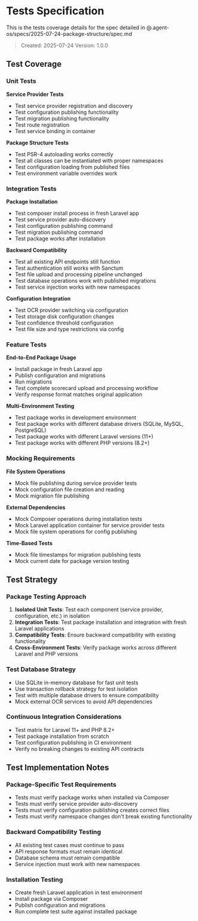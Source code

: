 # Tests Specification

This is the tests coverage details for the spec detailed in @.agent-os/specs/2025-07-24-package-structure/spec.md

> Created: 2025-07-24
> Version: 1.0.0

## Test Coverage

### Unit Tests

**Service Provider Tests**
- Test service provider registration and discovery
- Test configuration publishing functionality
- Test migration publishing functionality
- Test route registration
- Test service binding in container

**Package Structure Tests**
- Test PSR-4 autoloading works correctly
- Test all classes can be instantiated with proper namespaces
- Test configuration loading from published files
- Test environment variable overrides work

### Integration Tests

**Package Installation**
- Test composer install process in fresh Laravel app
- Test service provider auto-discovery
- Test configuration publishing command
- Test migration publishing command
- Test package works after installation

**Backward Compatibility**
- Test all existing API endpoints still function
- Test authentication still works with Sanctum
- Test file upload and processing pipeline unchanged
- Test database operations work with published migrations
- Test service injection works with new namespaces

**Configuration Integration**
- Test OCR provider switching via configuration
- Test storage disk configuration changes
- Test confidence threshold configuration
- Test file size and type restrictions via config

### Feature Tests

**End-to-End Package Usage**
- Install package in fresh Laravel app
- Publish configuration and migrations
- Run migrations
- Test complete scorecard upload and processing workflow
- Verify response format matches original application

**Multi-Environment Testing**
- Test package works in development environment
- Test package works with different database drivers (SQLite, MySQL, PostgreSQL)
- Test package works with different Laravel versions (11+)
- Test package works with different PHP versions (8.2+)

### Mocking Requirements

**File System Operations**
- Mock file publishing during service provider tests
- Mock configuration file creation and reading
- Mock migration file publishing

**External Dependencies**
- Mock Composer operations during installation tests
- Mock Laravel application container for service provider tests
- Mock file system operations for config publishing

**Time-Based Tests**
- Mock file timestamps for migration publishing tests
- Mock current date for package version testing

## Test Strategy

### Package Testing Approach
1. **Isolated Unit Tests**: Test each component (service provider, configuration, etc.) in isolation
2. **Integration Tests**: Test package installation and integration with fresh Laravel applications
3. **Compatibility Tests**: Ensure backward compatibility with existing functionality
4. **Cross-Environment Tests**: Verify package works across different Laravel and PHP versions

### Test Database Strategy
- Use SQLite in-memory database for fast unit tests
- Use transaction rollback strategy for test isolation
- Test with multiple database drivers to ensure compatibility
- Mock external OCR services to avoid API dependencies

### Continuous Integration Considerations
- Test matrix for Laravel 11+ and PHP 8.2+
- Test package installation from scratch
- Test configuration publishing in CI environment
- Verify no breaking changes to existing API contracts

## Test Implementation Notes

### Package-Specific Test Requirements
- Tests must verify package works when installed via Composer
- Tests must verify service provider auto-discovery
- Tests must verify configuration publishing creates correct files
- Tests must verify namespace changes don't break existing functionality

### Backward Compatibility Testing
- All existing test cases must continue to pass
- API response formats must remain identical
- Database schema must remain compatible
- Service injection must work with new namespaces

### Installation Testing
- Create fresh Laravel application in test environment
- Install package via Composer
- Publish configuration and migrations
- Run complete test suite against installed package